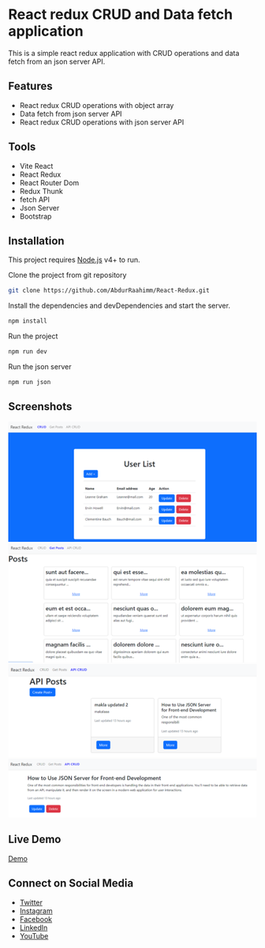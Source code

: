 # React redux CRUD and Data fetch application 

This is a simple react redux application with CRUD operations and data fetch from an json server API. 

## Features 

- React redux CRUD operations with object array
- Data fetch from json server API
- React redux CRUD operations with json server API

## Tools

- Vite React
- React Redux
- React Router Dom
- Redux Thunk
- fetch API
- Json Server
- Bootstrap



## Installation

This project requires [Node.js](https://nodejs.org/) v4+ to run.

Clone the project from git repository

```sh
git clone https://github.com/AbdurRaahimm/React-Redux.git
```

Install the dependencies and devDependencies and start the server.

```sh
npm install
```
Run the project

```sh
npm run dev
```
Run the json server

```sh
npm run json
```

## Screenshots
![CRUD](public/image.png)
![fetch data](public/image-1.png)
![json server](public/image-2.png)
![DU](public/image-3.png)

## Live Demo
[Demo](https://react-redux-delta-nine.vercel.app/)



## Connect on Social Media
- [Twitter](https://twitter.com/AbdurRahim4G)
- [Instagram](https://www.instagram.com/abdurrahim4g/)
- [Facebook](https://www.facebook.com/Rahim72446)
- [LinkedIn](https://www.linkedin.com/in/abdur-rahim4g/)
- [YouTube](https://youtube.com/@AbdurRahimm)
